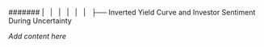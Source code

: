 ####### |   |   |   |   |   |   ├── Inverted Yield Curve and Investor Sentiment During Uncertainty

*Add content here*